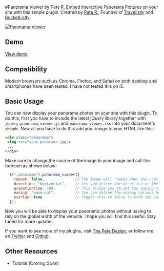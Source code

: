 #Panorama Viewer by Pete R.
Embed interactive Panorama Pictures on your site with this simple plugin.
Created by [Pete R.](http://www.thepetedesign.com), Founder of [Travelistly](http://www.Travelistly.com) and [BucketListly](http://www.bucketlistly.com)

[![Panorama Viewer](http://www.thepetedesign.com/images/panorama_viewer_image.png "Panorama Viewer")](http://www.thepetedesign.com/demos/panorama_viewer_demo.html)

## Demo
[View demo](http://www.thepetedesign.com/demos/panorama_viewer_demo.html)

## Compatibility
Modern browsers such as Chrome, Firefox, and Safari on both desktop and smartphones have been tested. I have not tested this on IE.

## Basic Usage
You can now display your panorama photos on your site with this plugin. To do this, first you have to include the latest jQuery library together with `jquery.panorama_viewer.js` and `panorama_viewer.css` into your document's `<head>`. Now all you have to do this add your image to your HTML like this:


````html
<div class="panorama">
 <img src="your-panorama.jpg">
 ...
</div>
````

Make sure to change the source of the image to your image and call the function as shown below:

````javascript
  $(".panorama").panorama_viewer({
    repeat: false,              // The image will repeat when the user scroll reach the bounding box. The default value is false.
    direction: "horizontal",    // Let you define the direction of the scroll. Acceptable values are "horizontal" and "vertical". The default value is horizontal
    animationTime: 700,         // This allows you to set the easing time when the image is being dragged. Set this to 0 to make it instant. The default value is 700.
    easing: "ease-out",         // You can define the easing options here. This option accepts CSS easing options. Available options are "ease", "linear", "ease-in", "ease-out", "ease-in-out", and "cubic-bezier(...))". The default value is "ease-out".
    overlay: true               // Toggle this to false to hide the initial instruction overlay
  });
````

Now you will be able to display your panoramic photos without having to rely on the global width of the website. I hope you will find this useful. Stay tuned for more updates.

If you want to see more of my plugins, visit [The Pete Design](http://www.thepetedesign.com/#design), or follow me on [Twitter](http://www.twitter.com/peachananr) and [Github](http://www.github.com/peachananr).

## Other Resources
- Tutorial (Coming Soon)